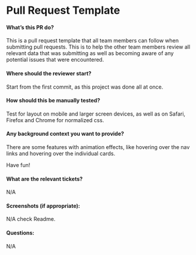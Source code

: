 # Pull Request Template

#### What’s this PR do?

This is a pull request template that all team members can follow when submitting pull requests. This is to help the other team members review all relevant data that was submitting as well as becoming aware of any potential issues that were encountered.

#### Where should the reviewer start?

Start from the first commit, as this project was done all at once.

#### How should this be manually tested?

Test for layout on mobile and larger screen devices, as well as on Safari, Firefox and Chrome for normalized css. 

#### Any background context you want to provide?

There are some features with animation effects, like hovering over the nav links and hovering over the individual cards.

Have fun!

#### What are the relevant tickets?

N/A

#### Screenshots (if appropriate):

N/A check Readme.

#### Questions:

N/A
